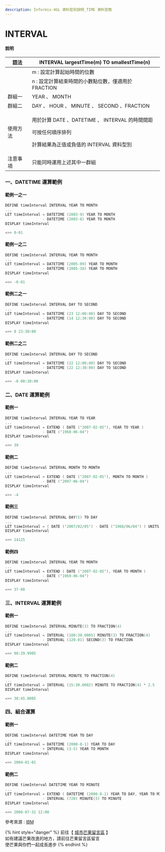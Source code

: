 ```yaml
---
description: Informix-4GL 資料型別說明_TIME 資料型態
---
```


# INTERVAL

#### 說明

| 語法   | INTERVAL largestTime(m) TO smallestTime(n)                                                 |
| ---- | ------------------------------------------------------------------------------------------ |
|      | m : 設定計算起始時間的位數                                                                            |
|      | n  : 設定計算結束時間的小數點位數，僅適用於 FRACTION                                                          |
| 群組一  | YEAR 、 MONTH                                                                               |
| 群組二  | DAY 、 HOUR 、 MINUTE 、 SECOND 、FRACTION                                                     |
| 使用方法 | <p>用於計算 DATE 、DATETIME 、 INTERVAL 的時間間距</p><p>可按任何順序排列</p><p>計算結果為正值或負值的 INTERVAL 資料型別</p> |
| 注意事項 | 只能同時運用上述其中一群組                                                                              |

### 一、DATETIME 運算範例

#### 範例一之一

```objectivec
DEFINE timeInterval INTERVAL YEAR TO MONTH
...
LET timeInterval = DATETIME (2003-9) YEAR TO MONTH
                 - DATETIME (2003-8) YEAR TO MONTH
DISPLAY timeInterval

=>> 0-01
```

#### 範例一之二

```objectivec
DEFINE timeInterval INTERVAL YEAR TO MONTH
...
LET timeInterval = DATETIME (2005-09) YEAR TO MONTH
                 - DATETIME (2005-10) YEAR TO MONTH
DISPLAY timeInterval

=>> -0-01
```

#### 範例二之一

```objectivec
DEFINE timeInterval INTERVAL DAY TO SECOND
...
LET timeInterval = DATETIME (23 12:00:00) DAY TO SECOND
                 - DATETIME (14 12:30:00) DAY TO SECOND
DISPLAY timeInterval

=>> 8 23:30:00
```

#### 範例二之二

```objectivec
DEFINE timeInterval INTERVAL DAY TO SECOND
...
LET timeInterval = DATETIME (22 12:00:00) DAY TO SECOND
                 - DATETIME (22 12:30:00) DAY TO SECOND
DISPLAY timeInterval

=>> -0 00:30:00
```

### 二、DATE 運算範例

#### 範例一

```objectivec
DEFINE timeInterval INTERVAL YEAR TO YEAR
...
LET timeInterval = EXTEND ( DATE ('2007-02-05'), YEAR TO YEAR )
                 - DATE ('1968-06-04')
DISPLAY timeInterval 

=>> 39
```

#### 範例二

```objectivec
DEFINE timeInterval INTERVAL MONTH TO MONTH
...
LET timeInterval = EXTEND ( DATE ('2007-02-05'), MONTH TO MONTH )
                 - DATE ('2007-06-04')
DISPLAY timeInterval 

=>> -4
```

#### 範例三

```objectivec
DEFINE timeInterval INTERVAL DAY(5) TO DAY
...
LET timeInterval = ( DATE ('2007/02/05') - DATE ('1968/06/04') ) UNITS DAY
DISPLAY timeInterval

=>> 14125
```

#### 範例四

```objectivec
DEFINE timeInterval INTERVAL YEAR TO MONTH
...
LET timeInterval = EXTEND ( DATE ('2007-02-05'), YEAR TO MONTH )
                 - DATE ('1969-06-04')
DISPLAY timeInterval

=>> 37-08
```

### 三、INTERVAL 運算範例

#### 範例一

```objectivec
DEFINE timeInterval INTERVAL MINUTE(3) TO FRACTION(4)
...
LET timeInterval = INTERVAL (100:30.0005) MINUTE(3) TO FRACTION(4)
                 - INTERVAL (120.01) SECOND(3) TO FRACTION
DISPLAY timeInterval

=>> 98:29.9905
```

#### 範例二

```objectivec
DEFINE timeInterval INTERVAL MINUTE TO FRACTION(4)
...
LET timeInterval = INTERVAL (15:30.0002) MINUTE TO FRACTION(4) * 2.5
DISPLAY timeInterval

=>> 38:45.0005
```

### 四、組合運算

#### 範例一

```objectivec
DEFINE timeInterval DATETIME YEAR TO DAY
...
LET timeInterval = DATETIME (2000-8-1) YEAR TO DAY
                 + INTERVAL (3-5) YEAR TO MONTH
DISPLAY timeInterval

=>> 2004-01-01
```

#### 範例二

```objectivec
DEFINE timeInterval DATETIME YEAR TO MINUTE
...
LET timeInterval = EXTEND ( DATETIME (2008-8-1) YEAR TO DAY, YEAR TO MINUTE )
                 - INTERVAL (720) MINUTE(3) TO MINUTE
DISPLAY timeInterval

=>> 2008-07-31 12:00
```

參考來源 : [IBM](https://www.ibm.com/docs/en/informix-servers/14.10?topic=bidt-time-data-types)

{% hint style="danger" %}
前往【 [城市芒果留言區](https://give0714.pixnet.net/blog/post/46114972-informix-4gl-%E7%B0%A1%E5%96%AE%E8%B3%87%E6%96%99%E5%9E%8B%E5%88%A5%E3%80%8A-time-data-%E3%80%8B\(-%E4%B8%89-\)) 】\
如有建議芒果改進的地方，請前往芒果留言區留言\
使芒果與你們一起成長進步
{% endhint %}

